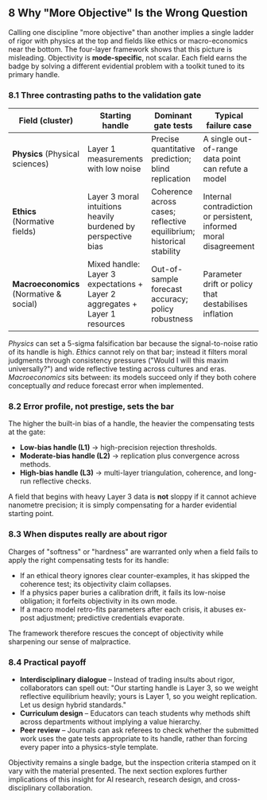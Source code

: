 ## 8 Why "More Objective" Is the Wrong Question

Calling one discipline "more objective" than another implies a single ladder of rigor with physics at the top and fields like ethics or macro-economics near the bottom. The four-layer framework shows that this picture is misleading. Objectivity is **mode-specific**, not scalar. Each field earns the badge by solving a different evidential problem with a toolkit tuned to its primary handle.

### 8.1 Three contrasting paths to the validation gate

| Field (cluster)                         | Starting handle                                                             | Dominant gate tests                                                  | Typical failure case                                              |
| --------------------------------------- | --------------------------------------------------------------------------- | -------------------------------------------------------------------- | ----------------------------------------------------------------- |
| **Physics** (Physical sciences)         | Layer 1 measurements with low noise                                         | Precise quantitative prediction; blind replication                   | A single out-of-range data point can refute a model               |
| **Ethics** (Normative fields)           | Layer 3 moral intuitions heavily burdened by perspective bias               | Coherence across cases; reflective equilibrium; historical stability | Internal contradiction or persistent, informed moral disagreement |
| **Macroeconomics** (Normative & social) | Mixed handle: Layer 3 expectations + Layer 2 aggregates + Layer 1 resources | Out-of-sample forecast accuracy; policy robustness                   | Parameter drift or policy that destabilises inflation             |

*Physics* can set a 5-sigma falsification bar because the signal-to-noise ratio of its handle is high. *Ethics* cannot rely on that bar; instead it filters moral judgments through consistency pressures ("Would I will this maxim universally?") and wide reflective testing across cultures and eras. *Macroeconomics* sits between: its models succeed only if they both cohere conceptually *and* reduce forecast error when implemented.

### 8.2 Error profile, not prestige, sets the bar

The higher the built-in bias of a handle, the heavier the compensating tests at the gate:

* **Low-bias handle (L1)** → high-precision rejection thresholds.
* **Moderate-bias handle (L2)** → replication plus convergence across methods.
* **High-bias handle (L3)** → multi-layer triangulation, coherence, and long-run reflective checks.

A field that begins with heavy Layer 3 data is **not** sloppy if it cannot achieve nanometre precision; it is simply compensating for a harder evidential starting point.

### 8.3 When disputes really are about rigor

Charges of "softness" or "hardness" are warranted only when a field fails to apply the right compensating tests for its handle:

* If an ethical theory ignores clear counter-examples, it has skipped the coherence test; its objectivity claim collapses.
* If a physics paper buries a calibration drift, it fails its low-noise obligation; it forfeits objectivity in its own mode.
* If a macro model retro-fits parameters after each crisis, it abuses ex-post adjustment; predictive credentials evaporate.

The framework therefore rescues the concept of objectivity while sharpening our sense of malpractice.

### 8.4 Practical payoff

* **Interdisciplinary dialogue** – Instead of trading insults about rigor, collaborators can spell out: "Our starting handle is Layer 3, so we weight reflective equilibrium heavily; yours is Layer 1, so you weight replication. Let us design hybrid standards."
* **Curriculum design** – Educators can teach students why methods shift across departments without implying a value hierarchy.
* **Peer review** – Journals can ask referees to check whether the submitted work uses the gate tests appropriate to its handle, rather than forcing every paper into a physics-style template.

Objectivity remains a single badge, but the inspection criteria stamped on it vary with the material presented. The next section explores further implications of this insight for AI research, research design, and cross-disciplinary collaboration. 